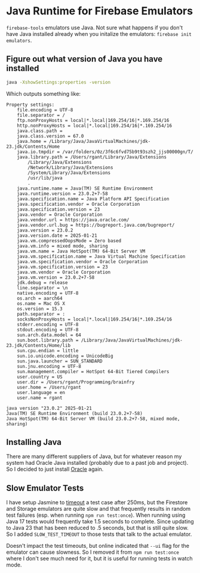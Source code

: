 # Java Runtime for Firebase Emulators

`firebase-tools` emulators use Java. Not sure what happens if you don't have Java
installed already when you initalize the emulators: `firebase init emulators`.

## Figure out what version of Java you have installed

```sh
java -XshowSettings:properties -version
```

Which outputs something like:

```text
Property settings:
    file.encoding = UTF-8
    file.separator = /
    ftp.nonProxyHosts = local|*.local|169.254/16|*.169.254/16
    http.nonProxyHosts = local|*.local|169.254/16|*.169.254/16
    java.class.path =
    java.class.version = 67.0
    java.home = /Library/Java/JavaVirtualMachines/jdk-23.jdk/Contents/Home
    java.io.tmpdir = /var/folders/0z/3f6c6fvd75b9t93szh2_jjs00000gn/T/
    java.library.path = /Users/rgant/Library/Java/Extensions
        /Library/Java/Extensions
        /Network/Library/Java/Extensions
        /System/Library/Java/Extensions
        /usr/lib/java
        .
    java.runtime.name = Java(TM) SE Runtime Environment
    java.runtime.version = 23.0.2+7-58
    java.specification.name = Java Platform API Specification
    java.specification.vendor = Oracle Corporation
    java.specification.version = 23
    java.vendor = Oracle Corporation
    java.vendor.url = https://java.oracle.com/
    java.vendor.url.bug = https://bugreport.java.com/bugreport/
    java.version = 23.0.2
    java.version.date = 2025-01-21
    java.vm.compressedOopsMode = Zero based
    java.vm.info = mixed mode, sharing
    java.vm.name = Java HotSpot(TM) 64-Bit Server VM
    java.vm.specification.name = Java Virtual Machine Specification
    java.vm.specification.vendor = Oracle Corporation
    java.vm.specification.version = 23
    java.vm.vendor = Oracle Corporation
    java.vm.version = 23.0.2+7-58
    jdk.debug = release
    line.separator = \n
    native.encoding = UTF-8
    os.arch = aarch64
    os.name = Mac OS X
    os.version = 15.3
    path.separator = :
    socksNonProxyHosts = local|*.local|169.254/16|*.169.254/16
    stderr.encoding = UTF-8
    stdout.encoding = UTF-8
    sun.arch.data.model = 64
    sun.boot.library.path = /Library/Java/JavaVirtualMachines/jdk-23.jdk/Contents/Home/lib
    sun.cpu.endian = little
    sun.io.unicode.encoding = UnicodeBig
    sun.java.launcher = SUN_STANDARD
    sun.jnu.encoding = UTF-8
    sun.management.compiler = HotSpot 64-Bit Tiered Compilers
    user.country = US
    user.dir = /Users/rgant/Programming/brainfry
    user.home = /Users/rgant
    user.language = en
    user.name = rgant

java version "23.0.2" 2025-01-21
Java(TM) SE Runtime Environment (build 23.0.2+7-58)
Java HotSpot(TM) 64-Bit Server VM (build 23.0.2+7-58, mixed mode, sharing)
```

## Installing Java

There are many different suppliers of Java, but for whatever reason my system had
Oracle Java installed (probably due to a past job and project). So I decided to
just install [Oracle](https://www.oracle.com/java/technologies/downloads/) again.

## Slow Emulator Tests

I have setup Jasmine to [timeout](/karma.conf.js#L17) a test case after 250ms, but
the Firestore and Storage emulators are quite slow and that frequently results in
random test failures (esp. when running `npm run test:once`). When running using
Java 17 tests would frequently take 1.5 seconds to complete. Since updating to
Java 23 that has been reduced to .5 seconds, but that is still quite slow. So I
added `SLOW_TEST_TIMEOUT` to those tests that talk to the actual emulator.

Doesn't impact the test timeouts, but online indicated that `--ui` flag for the
emulator can cause slowness. So I removed it from `npm run test:once` where I don't
see much need for it, but it is useful for running tests in watch mode.
